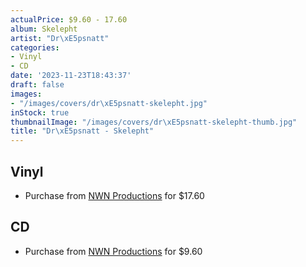 ```yaml
---
actualPrice: $9.60 - 17.60
album: Skelepht
artist: "Dr\xE5psnatt"
categories:
- Vinyl
- CD
date: '2023-11-23T18:43:37'
draft: false
images:
- "/images/covers/dr\xE5psnatt-skelepht.jpg"
inStock: true
thumbnailImage: "/images/covers/dr\xE5psnatt-skelepht-thumb.jpg"
title: "Dr\xE5psnatt - Skelepht"
---
```


## Vinyl
* Purchase from [NWN Productions](http://shop.nwnprod.com/index.php?route=product/product&path=75&product_id=8862&sort=pd.name&order=ASC) for $17.60
## CD
* Purchase from [NWN Productions](http://shop.nwnprod.com/index.php?route=product/product&path=93&product_id=8884&sort=pd.name&order=ASC) for $9.60
